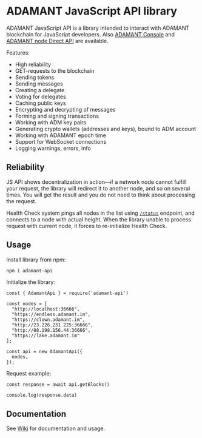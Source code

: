 # ADAMANT JavaScript API library

ADAMANT JavaScript API is a library intended to interact with ADAMANT blockchain for JavaScript developers. Also [ADAMANT Console](https://github.com/Adamant-im/adamant-console/wiki) and [ADAMANT node Direct API](https://github.com/Adamant-im/adamant/wiki/) are available.

Features:

- High reliability
- GET-requests to the blockchain
- Sending tokens
- Sending messages
- Creating a delegate
- Voting for delegates
- Caching public keys
- Encrypting and decrypting of messages
- Forming and signing transactions
- Working with ADM key pairs
- Generating crypto wallets (addresses and keys), bound to ADM account
- Working with ADAMANT epoch time
- Support for WebSocket connections
- Logging warnings, errors, info

## Reliability

JS API shows decentralization in action—if a network node cannot fulfill your request, the library will redirect it to another node, and so on several times. You will get the result and you do not need to think about processing the request.

Health Check system pings all nodes in the list using [`/status`](https://github.com/Adamant-im/adamant/wiki/API-Specification#get-blockchain-and-network-status) endpoint, and connects to a node with actual height. When the library unable to process request with current node, it forces to re-initialize Health Check.

## Usage

Install library from npm:

```bash
npm i adamant-api
```

Initialize the library:

```JS
const { AdamantApi } = require('adamant-api')

const nodes = [
  "http://localhost:36666",
  "https://endless.adamant.im",
  "https://clown.adamant.im",
  "http://23.226.231.225:36666",
  "http://88.198.156.44:36666",
  "https://lake.adamant.im"
];

const api = new AdamantApi({
  nodes,
});
```

Request example:

```JS
const response = await api.getBlocks()

console.log(response.data)
```

## Documentation

See [Wiki](https://github.com/Adamant-im/adamant-api-jsclient/wiki) for documentation and usage.
